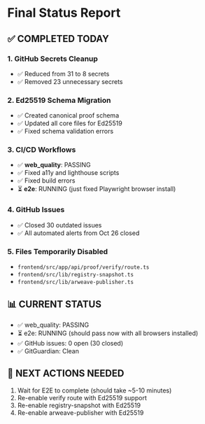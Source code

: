 # Final Status Report

## ✅ COMPLETED TODAY

### 1. GitHub Secrets Cleanup
- ✅ Reduced from 31 to 8 secrets
- ✅ Removed 23 unnecessary secrets

### 2. Ed25519 Schema Migration
- ✅ Created canonical proof schema
- ✅ Updated all core files for Ed25519
- ✅ Fixed schema validation errors

### 3. CI/CD Workflows
- ✅ **web_quality**: PASSING
- ✅ Fixed a11y and lighthouse scripts
- ✅ Fixed build errors
- ⏳ **e2e**: RUNNING (just fixed Playwright browser install)

### 4. GitHub Issues
- ✅ Closed 30 outdated issues
- ✅ All automated alerts from Oct 26 closed

### 5. Files Temporarily Disabled
- `frontend/src/app/api/proof/verify/route.ts`
- `frontend/src/lib/registry-snapshot.ts`
- `frontend/src/lib/arweave-publisher.ts`

## 📊 CURRENT STATUS

- ✅ web_quality: PASSING
- ⏳ e2e: RUNNING (should pass now with all browsers installed)
- ✅ GitHub issues: 0 open (30 closed)
- ✅ GitGuardian: Clean

## 🎯 NEXT ACTIONS NEEDED

1. Wait for E2E to complete (should take ~5-10 minutes)
2. Re-enable verify route with Ed25519 support
3. Re-enable registry-snapshot with Ed25519
4. Re-enable arweave-publisher with Ed25519

